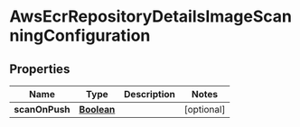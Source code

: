 

# AwsEcrRepositoryDetailsImageScanningConfiguration


## Properties

| Name | Type | Description | Notes |
|------------ | ------------- | ------------- | -------------|
|**scanOnPush** | [**Boolean**](Boolean.md) |  |  [optional] |



